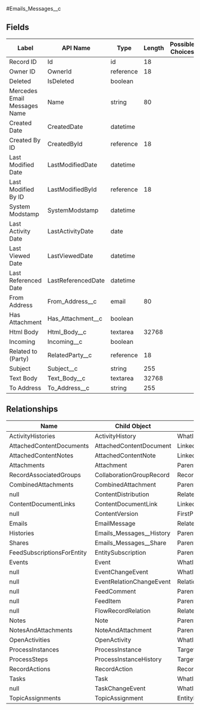 #Emails_Messages__c 

 ## Fields 

| Label | API Name | Type | Length | Possible Choices |
| --- | --- | --- | --- | --- |
|Record ID|Id|id | 18 | |
|Owner ID|OwnerId|reference | 18 | |
|Deleted|IsDeleted|boolean | | |
|Mercedes Email Messages Name|Name|string | 80 | |
|Created Date|CreatedDate|datetime | | |
|Created By ID|CreatedById|reference | 18 | |
|Last Modified Date|LastModifiedDate|datetime | | |
|Last Modified By ID|LastModifiedById|reference | 18 | |
|System Modstamp|SystemModstamp|datetime | | |
|Last Activity Date|LastActivityDate|date | | |
|Last Viewed Date|LastViewedDate|datetime | | |
|Last Referenced Date|LastReferencedDate|datetime | | |
|From Address|From_Address__c|email | 80 | |
|Has Attachment|Has_Attachment__c|boolean | | |
|Html Body|Html_Body__c|textarea | 32768 | |
|Incoming|Incoming__c|boolean | | |
|Related to (Party)|RelatedParty__c|reference | 18 | |
|Subject|Subject__c|string | 255 | |
|Text Body|Text_Body__c|textarea | 32768 | |
|To Address|To_Address__c|string | 255 | | 

 ## Relationships 

| Name | Child Object | Field |
| --- | --- | --- |
|ActivityHistories|ActivityHistory|WhatId|
|AttachedContentDocuments|AttachedContentDocument|LinkedEntityId|
|AttachedContentNotes|AttachedContentNote|LinkedEntityId|
|Attachments|Attachment|ParentId|
|RecordAssociatedGroups|CollaborationGroupRecord|RecordId|
|CombinedAttachments|CombinedAttachment|ParentId|
|null|ContentDistribution|RelatedRecordId|
|ContentDocumentLinks|ContentDocumentLink|LinkedEntityId|
|null|ContentVersion|FirstPublishLocationId|
|Emails|EmailMessage|RelatedToId|
|Histories|Emails_Messages__History|ParentId|
|Shares|Emails_Messages__Share|ParentId|
|FeedSubscriptionsForEntity|EntitySubscription|ParentId|
|Events|Event|WhatId|
|null|EventChangeEvent|WhatId|
|null|EventRelationChangeEvent|RelationId|
|null|FeedComment|ParentId|
|null|FeedItem|ParentId|
|null|FlowRecordRelation|RelatedRecordId|
|Notes|Note|ParentId|
|NotesAndAttachments|NoteAndAttachment|ParentId|
|OpenActivities|OpenActivity|WhatId|
|ProcessInstances|ProcessInstance|TargetObjectId|
|ProcessSteps|ProcessInstanceHistory|TargetObjectId|
|RecordActions|RecordAction|RecordId|
|Tasks|Task|WhatId|
|null|TaskChangeEvent|WhatId|
|TopicAssignments|TopicAssignment|EntityId|